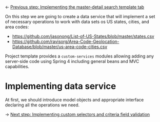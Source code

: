 &larr; [Previous step: Implementing the master-detail search template tab](./step3-implementing-master-detail.md)

On this step we are going to create a data service that will implement a set of necessary operations to work with
data sets os US states, cities, and area codes:
  * https://github.com/jasonong/List-of-US-States/blob/master/states.csv
  * https://github.com/ravisorg/Area-Code-Geolocation-Database/blob/master/us-area-code-cities.csv

Project template provides a `custom-services` modules allowing adding any server-side code using Spring 4 including
general beans and MVC capabilities. 

# Implementing data service
At first, we should introduce model objects and appropriate interface declaring all the operations we need.


&rarr; [Next step: Implementing custom selectors and criteria field validation](./step5-selectors-and-validation.md)